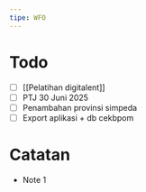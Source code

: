 ```yaml
---
tipe: WFO
---
```

# Todo
- [ ] [[Pelatihan digitalent]] 
- [ ] PTJ 30 Juni 2025
- [ ] Penambahan provinsi simpeda
- [ ] Export aplikasi + db cekbpom
# Catatan
- Note 1
